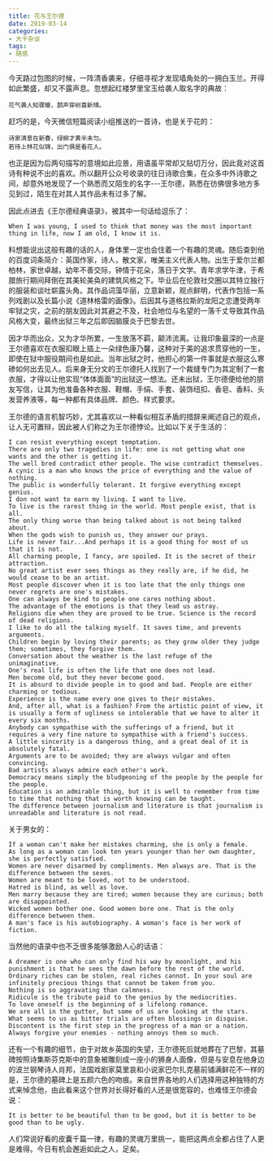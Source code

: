 ```yaml
---
title: 花与王尔德
date: 2019-03-14
categories:
- 大千杂谈
tags:
- 随感
---
```


今天路过包图的时候，一阵清香袭来，仔细寻视才发现墙角处的一拥白玉兰。开得如此繁盛，却又不露声息。忽想起红楼梦里宝玉给袭人取名字的典故：

	花气袭人知骤暖，鹊声穿树喜新晴。

赶巧的是，今天微信短篇阅读小组推送的一首诗，也是关于花的：

	诗家清景在新春，绿柳才黄半未匀。
	若待上林花似锦，出门俱是看花人。

也正是因为后两句描写的意境如此应景，用语虽平常却又贴切万分，因此竟对这首诗有种说不出的喜欢。所以翻开公众号收录的往日诗歌合集，在众多中外诗歌之间，却意外地发现了一个熟悉而又陌生的名字---王尔德，熟悉在彷佛很多地方多见到过，陌生在对其人其作品未有过多了解。

因此点进去《王尔德经典语录》，被其中一句话给逗乐了：

	When I was young, I used to think that money was the most important thing in life, now I am old, I know it is.

料想能说出这般有趣的话的人，身体里一定也会住着一个有趣的灵魂。随后查到他的百度词条简介：英国作家，诗人，散文家，唯美主义代表人物。出生于爱尔兰都柏林，家世卓越，幼年不善交际，钟情于花朵，落日于文学。青年求学牛津，于希腊旅行期间拜倒在其美轮美奂的建筑风格之下。毕业后在伦敦社交圈以其特立独行的服装和谈吐崭露头角。其作品词藻华丽，立意新颖，观点鲜明，代表作包括一系列戏剧以及长篇小说《道林格雷的画像》。后因其与道格拉斯的龙阳之恋遭受两年牢狱之灾，之前的朋友因此对其避之不及，社会地位与名望的一落千丈导致其作品风格大变，最终出狱三年之后即因脑膜炎于巴黎去世。

因才华而出众，又为才华所累，一生放荡不羁，颠沛流离。让我印象最深的一点是王尔德喜欢在衣服扣眼上插上一朵绿色康乃馨，这种对于美的追求贯穿他的一生，即使在狱中服役期间也是如此。当年出狱之时，他担心的第一件事就是衣服这么寒碜如何出去见人。后来身无分文的王尔德托人找到了一个裁缝专门为其定制了一套衣服，才得以让他实现“体体面面“的出狱这一想法。还未出狱，王尔德便给他的朋友写信，让其为他准备各种衣服、鞋帽、手绢、手套、装饰纽扣、香皂、香料、头发营养液等，每一种都有具体品牌、颜色、样式要求。

王尔德的语言机智巧妙，尤其喜欢以一种看似相互矛盾的措辞来阐述自己的观点，让人无可置辩，因此被人们称之为王尔德悖论。比如以下关于生活的：

	I can resist everything except temptation.
	There are only two tragedies in life: one is not getting what one wants and the other is getting it.
	The well bred contradict other people. The wise contradict themselves.
	A cynic is a man who knows the price of everything and the value of nothing.
	The public is wonderfully tolerant. It forgive everything except genius.
	I don not want to earn my living. I want to live.
	To live is the rarest thing in the world. Most people exist, that is all.
	The only thing worse than being talked about is not being talked about.
	When the gods wish to punish us, they answer our prays.
	Life is never fair...And perhaps it is a good thing for most of us that it is not.
	All charming people, I fancy, are spoiled. It is the secret of their attraction.
	No great artist ever sees things as they really are, if he did, he would cease to be an artist.
	Most people discover when it is too late that the only things one never regrets are one's mistakes.
	One can always be kind to people one cares nothing about.
	The advantage of the emotions is that they lead us astray.
	Religions die when they are proved to be true. Science is the record of dead religions.
	I like to do all the talking myself. It saves time, and prevents arguments.
	Children begin by loving their parents; as they grow older they judge them; sometimes, they forgive them.
	Conversation about the weather is the last refuge of the unimaginative.
	One's real life is often the life that one does not lead.
	Men become old, but they never become good.
	It is absurd to divide people in to good and bad. People are either charming or tedious.
	Experience is the name every one gives to their mistakes.
	And, after all, what is a fashion? From the artistic point of view, it is usually a form of ugliness so intolerable that we have to alter it every six months.
	Anybody can sympathise with the sufferings of a friend, but it requires a very fine nature to sympathise with a friend's success.
	A little sincerity is a dangerous thing, and a great deal of it is absolutely fatal.
	Arguments are to be avoided; they are always vulgar and often convincing.
	Bad artists always admire each other's work.
	Democracy means simply the bludgeoning of the people by the people for the people.
	Education is an admirable thing, but it is well to remember from time to time that nothing that is worth knowing can be taught.
	The difference between journalism and literature is that journalism is unreadable and literature is not read.

关于男女的：

	If a woman can't make her mistakes charming, she is only a female.
	As long as a woman can look ten years younger than her own daughter, she is perfectly satisfied.
	Women are never disarmed by compliments. Men always are. That is the difference between the sexes.
	Women are meant to be loved, not to be understood.
	Hatred is blind, as well as love.
	Men marry because they are tired; women because they are curious; both are disappointed.
	Wicked women bother one. Good women bore one. That is the only difference between them.
	A man's face is his autobiography. A woman's face is her work of fiction.

当然他的语录中也不乏很多能够激励人心的话语：

	A dreamer is one who can only find his way by moonlight, and his punishment is that he sees the dawn before the rest of the world.
	Ordinary riches can be stolen, real riches cannot. In your soul are infinitely precious things that cannot be taken from you.
	Nothing is so aggravating than calmness.
	Ridicule is the tribute paid to the genius by the mediocrities.
	To love oneself is the beginning of a lifelong romance.
	We are all in the gutter, but some of us are looking at the stars.
	What seems to us as bitter trials are often blessings in disguise.
	Discontent is the first step in the progress of a man or a nation.
	Always forgive your enemies - nothing annoys them so much.


还有一个有趣的细节，由于对故乡英国的失望，王尔德死后就地葬在了巴黎，其墓碑按照诗集斯芬克斯中的意象被雕刻成一座小的狮身人面像，但是与安息在他身边的波兰钢琴诗人肖邦，法国戏剧家莫里哀和小说家巴尔扎克墓前铺满鲜花不一样的是，王尔德的墓碑上是五颜六色的吻痕。来自世界各地的人们选择用这种独特的方式来悼念他，由此看来这个世界对长得好看的人还是很宽容的，也难怪王尔德会说：

	It is better to be beautiful than to be good, but it is better to be good than to be ugly.

人们常说好看的皮囊千篇一律，有趣的灵魂万里挑一，能把这两点全都占住了人更是难得。今日有机会邂逅如此之人，足矣。

